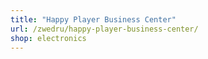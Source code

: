 ```yaml
---
title: "Happy Player Business Center"
url: /zwedru/happy-player-business-center/
shop: electronics
---
```

